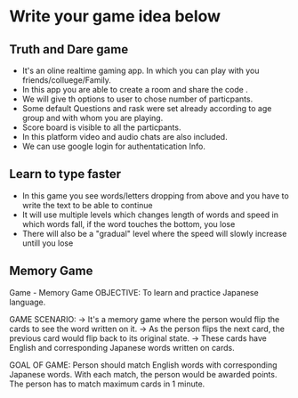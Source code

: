 # Write your game idea below

## Truth and Dare game 
* It's an oline realtime gaming app. In which you can play with you friends/colluege/Family.
* In this app you are able to create a room and share the code . 
* We will give th options to user to chose number of particpants.
* Some default Questions and rask were set already according to age group and with whom you are playing.
* Score board is visible to all the particpants.
* In this platform video and audio chats are also included.
* We can use google login for authentatication Info.

## Learn to type faster 
* In this game you see words/letters dropping from above and you have to write the text to be able to continue
* It will use multiple levels which changes length of words and speed in which words fall, if the word touches the bottom, you lose
* There will also be a "gradual" level where the speed will slowly increase untill you lose

## Memory Game
Game - Memory Game
OBJECTIVE: To learn and practice Japanese language.

GAME SCENARIO: 
-> It's a memory game where the person would flip the cards to see the word written on it. 
-> As the person flips the next card, the previous card would flip back to its original state.
-> These cards have English and corresponding Japanese words written on cards.

GOAL OF GAME: Person should match English words with corresponding Japanese words. With each match, the person would be awarded points. The person has to match maximum cards in 1 minute.